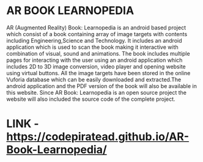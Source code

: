 # AR BOOK LEARNOPEDIA

AR (Augmented Reality) Book: Learnopedia is an android based project which consist of a book containing array of image targets with contents including Engineering,Science and Technology. It includes an android application which is used to scan the book making it interactive with combination of visual, sound and animations. The book includes multiple pages for interacting with the user using an android application which includes 2D to 3D image conversion, video player and opening website using virtual buttons. All the image targets have been stored in the online Vuforia database which can be easily downloaded and extracted.The android application and the PDF version of the book will also be available in this website. Since AR Book: Learnopedia is an open source project the website will also included the source code of the complete project.

# LINK - https://codepiratead.github.io/AR-Book-Learnopedia/
